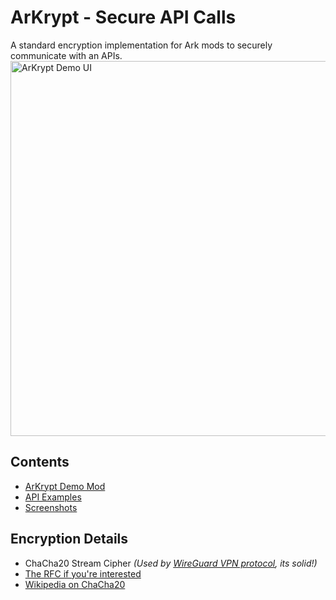 # ArKrypt - Secure API Calls
 A standard encryption implementation for Ark mods to securely communicate with an APIs.
 <img src="images/ArKrypt_Demo_UI_Sm.gif" alt="ArKrypt Demo UI" width="600">

## Contents
  - [ArKrypt Demo Mod](/mod)
  - [API Examples](/api_examples)
  - [Screenshots](/images) 

## Encryption Details
  - ChaCha20 Stream Cipher _(Used by [WireGuard VPN protocol](https://en.wikipedia.org/wiki/WireGuard), its solid!)_ 
  - [The RFC if you're interested](https://datatracker.ietf.org/doc/html/rfc8439)
  - [Wikipedia on ChaCha20](https://en.wikipedia.org/wiki/ChaCha20)
